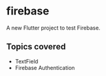 # firebase

A new Flutter project to test Firebase.

## Topics covered
- TextField
- Firebase Authentication
